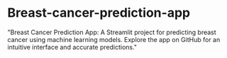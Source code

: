 # Breast-cancer-prediction-app
"Breast Cancer Prediction App: A Streamlit project for predicting breast cancer using machine learning models. Explore the app on GitHub for an intuitive interface and accurate predictions."
